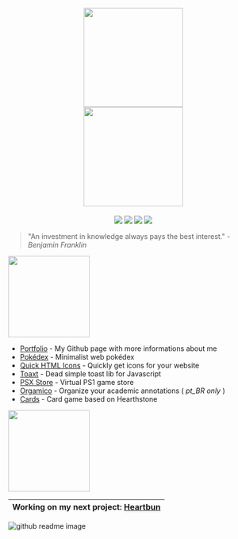 <h1 align="center">
  <br>
  <img src="https://avatars.githubusercontent.com/u/48167880?v=4" width="200">
  <br>
  <img src="https://img.shields.io/badge/Jonas_de_Melo-232627?style=for-the-badge" width="200">
  <br>
</h1>

<p align="center">
  <img src="https://img.shields.io/badge/OS-Fedora%2040-white">
  <img src="https://img.shields.io/badge/CPU-Ryzen%205%205600g-white">
  <img src="https://img.shields.io/badge/GPU-RTX%202060-white">
  <img src="https://img.shields.io/badge/RAM-32GB-white">
</p>

> "An investment in knowledge always pays the best interest."
> -_Benjamin Franklin_

<img src="https://img.shields.io/badge/Projects-f0f0f0?style=for-the-badge" width="164">

- [Portfolio](https://djjjonas.github.io/) - My Github page with more informations about me
- [Pokédex](https://github.com/DJJJonas/pokedex) - Minimalist web pokédex
- [Quick HTML Icons](https://github.com/DJJJonas/quick-html-icons) - Quickly get icons for your website
- [Toaxt](https://github.com/DJJJonas/toaxt) - Dead simple toast lib for Javascript
- [PSX Store](https://github.com/DJJJonas/psx-store) - Virtual PS1 game store
- [Orgamico](https://github.com/DJJJonas/orgamico) - Organize your academic annotations ( *pt_BR only* )
- [Cards](https://github.com/DJJJonas/cards) - Card game based on Hearthstone

<img src="https://img.shields.io/badge/what_i'm_Doing-232627?style=for-the-badge" width="164">

| Working on my next project: [Heartbun](https://github.com/DJJJonas/heartbun) |
| ---------------------------------------------------------------------------- |

![github readme image](https://github.com/DJJJonas/djjjonas/assets/48167880/46a18a24-4747-486a-8c1f-303a5dc9a27e)
